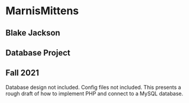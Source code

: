 # MarnisMittens

####

## Blake Jackson
## Database Project
## Fall 2021

Database design not included.  Config files not included.  This presents a rough draft of how to implement PHP and connect to a MySQL database.
